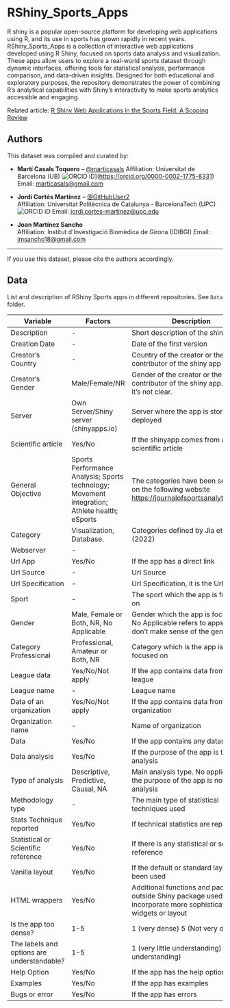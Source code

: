 # RShiny_Sports_Apps 

R shiny is a popular open-source platform for developing web applications using R, and its use in sports has grown rapidly in recent years. RShiny_Sports_Apps is a collection of interactive web applications developed using R Shiny, focused on sports data analysis and visualization. These apps allow users to explore a real-world sports dataset through dynamic interfaces, offering tools for statistical analysis, performance comparison, and data-driven insights. Designed for both educational and exploratory purposes, the repository demonstrates the power of combining R’s analytical capabilities with Shiny’s interactivity to make sports analytics accessible and engaging.

Related article: [R Shiny Web Applications in the Sports Field: A Scoping Review](https://statisticaeapplicazioni.vitaepensiero.it/scheda-articolo_digital/marti-casals-jordi-cortes-jose-fernandez/r-shiny-web-applications-in-the-sports-fielda-scoping-review-999999_2022_0002_0153-399683.html)

## Authors

This dataset was compiled and curated by:

- **Martí Casals Toquero** – [@marticasals](https://github.com/marticasals)
  Affiliation: Universitat de Barcelona (UB)
  ![ORCID iD](https://img.shields.io/badge/ORCID-0000--0002--1775--8331-a6ce39?logo=orcid&logoColor=white&style=flat-square)](https://orcid.org/0000-0002-1775-8331)
  Email: marticasals@gmail.com

- **Jordi Cortés Martínez** – [@GitHubUser2](https://github.com/GitHubUser2)  
  Affiliation: Universitat Politècnica de Catalunya - BarcelonaTech (UPC)
  ![ORCID iD](https://img.shields.io/badge/ORCID-0000--0002--3764--0795-a6ce39?logo=orcid&logoColor=white&style=flat-square) 
  Email: jordi.cortes-martinez@upc.edu

- **Joan Martínez Sancho**  
  Affiliation: Institut d'Investigació Biomèdica de Girona (IDIBGI)
  Email: jmsancho18@gmail.com

---

If you use this dataset, please cite the authors accordingly.


## Data
List and description of RShiny Sports apps in different repositories. See `Data` folder. 


| Variable | Factors | Description |
| -------- | ------- | ----------- |
| Description | - | Short description of the shiny app |
| Creation Date | - | Date of the first version |
| Creator’s Country | - | Country of the creator or the first contributor of the shiny app |
| Creator’s Gender | Male/Female/NR | Gender of the creator or the first contributor of the shiny app. NR if it’s not clear. |
| Server | Own Server/Shiny server (shinyapps.io) | Server where the app is stored to be deployed |
| Scientific article | Yes/No | If the shinyapp comes from a scientific article |
| General Objective | Sports Performance Analysis; Sports technology; Movement integration; Athlete health; eSports | The categories have been selected on the following website https://journalofsportsanalytics.com/ |
| Category | Visualization, Database. | Categories defined by Jia et al. (2022) |
| Webserver | - | |
| Url App | Yes/No | If the app has a direct link |
| Url Source | - | Url Source |
| Url Specification | - | Url Specification, it is the UrL app |
| Sport | - | The sport which the app is focused on |
| Gender | Male, Female or Both, NR, No Applicable | Gender which the app is focused on. No Applicable refers to apps that don’t make sense of the gender |
| Category Professional | Professional, Amateur or Both, NR | Category which is the app is focused on |
| League data | Yes/No/Not apply | If the app contains data from a league |
| League name | - | League name |
| Data of an organization | Yes/No/Not apply | If the app contains data from an organization |
| Organization name | - | Name of organization |
| Data | Yes/No | If the app contains any dataset |
| Data analysis | Yes/No | If the purpose of the app is the data analysis |
| Type of analysis | Descriptive, Predictive, Causal, NA | Main analysis type. No applicable if the purpose of the app is not a data analysis |
| Methodology type | - | The main type of statistical techniques used |
| Stats Technique reported | Yes/No | If technical statistics are reported |
| Statistical or Scientific reference | Yes/No | If there is any statistical or scientific reference |
| Vanilla layout | Yes/No | If the default or standard layout has been used |
| HTML wrappers | Yes/No | Additional functions and packages outside Shiny package used to incorporate more sophisticated widgets or layout |
| Is the app too dense? | 1-5 | 1 (very dense) 5 (Not very dense) |
| The labels and options are understandable? | 1-5 | 1 (very little understanding) 5 (very understanding) |
| Help Option | Yes/No | If the app has the help option |
| Examples | Yes/No | If the app has examples |
| Bugs or error | Yes/No | If the app has errors |
